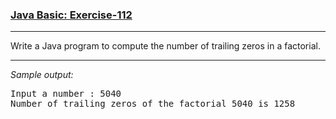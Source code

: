 ### [Java Basic: Exercise-112](https://www.w3resource.com/java-exercises/basic/java-basic-exercise-112.php)

***
<p>Write a Java program to compute the number of trailing zeros in a factorial.</p>

***
_Sample output:_
<pre class="output">Input a number : 5040                                                  
Number of trailing zeros of the factorial 5040 is 1258  
</pre>